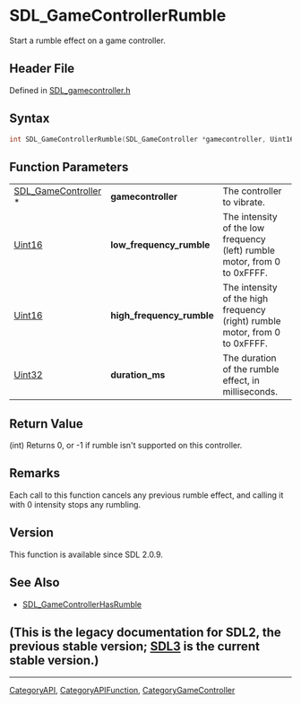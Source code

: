 # SDL_GameControllerRumble

Start a rumble effect on a game controller.

## Header File

Defined in [SDL_gamecontroller.h](https://github.com/libsdl-org/SDL/blob/SDL2/include/SDL_gamecontroller.h)

## Syntax

```c
int SDL_GameControllerRumble(SDL_GameController *gamecontroller, Uint16 low_frequency_rumble, Uint16 high_frequency_rumble, Uint32 duration_ms);
```

## Function Parameters

|                                            |                           |                                                                             |
| ------------------------------------------ | ------------------------- | --------------------------------------------------------------------------- |
| [SDL_GameController](SDL_GameController) * | **gamecontroller**        | The controller to vibrate.                                                  |
| [Uint16](Uint16)                           | **low_frequency_rumble**  | The intensity of the low frequency (left) rumble motor, from 0 to 0xFFFF.   |
| [Uint16](Uint16)                           | **high_frequency_rumble** | The intensity of the high frequency (right) rumble motor, from 0 to 0xFFFF. |
| [Uint32](Uint32)                           | **duration_ms**           | The duration of the rumble effect, in milliseconds.                         |

## Return Value

(int) Returns 0, or -1 if rumble isn't supported on this controller.

## Remarks

Each call to this function cancels any previous rumble effect, and calling
it with 0 intensity stops any rumbling.

## Version

This function is available since SDL 2.0.9.

## See Also

- [SDL_GameControllerHasRumble](SDL_GameControllerHasRumble)


## (This is the legacy documentation for SDL2, the previous stable version; [SDL3](https://wiki.libsdl.org/SDL3/) is the current stable version.)



----
[CategoryAPI](CategoryAPI), [CategoryAPIFunction](CategoryAPIFunction), [CategoryGameController](CategoryGameController)

